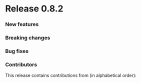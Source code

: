 # Release 0.8.2

<h3>New features</h3>


<h3>Breaking changes</h3>


<h3>Bug fixes</h3>


<h3>Contributors</h3>

This release contains contributions from (in alphabetical order):

